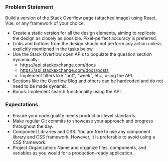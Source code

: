 ### Problem Statement  
Build a version of the Stack Overflow page (attached image) using React, Vue, or any framework of your choice.  
* Create a static version for all the design elements, aiming to replicate the design as closely as possible. Pixel-perfect accuracy is preferred.  
* Links and buttons from the design should not perform any action unless explicitly mentioned in the tasks below.  
* Use the Stack Overflow open APIs to populate the question section dynamically:  
  * https://api.stackexchange.com/docs  
  * https://api.stackexchange.com/docs/posts  
  * Implement filters like "hot", "week", etc., using the API.  
* Sections like the Overflow Blog and others can be hardcoded and do not need to be made dynamic.  
* Bonus: Implement search functionality using the API.  

### Expectations
* Ensure your code quality meets production-level standards.  
* Make regular Git commits to showcase your approach and progress throughout the day.  
* Component Libraries and CSS: You are free to use any component library and CSS framework. However, it is preferable to avoid using a CSS framework.  
* Project Organization: Name and organize files, components, and variables as you would for a production-ready application.

